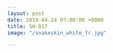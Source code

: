 ```yaml
---
layout: post
date: 2019-04-24 07:00:00 +0000
title: SH-017
image: "/snakeskin_white_fr.jpg"

---
```

